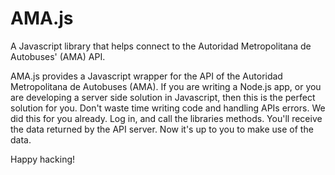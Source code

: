 AMA.js
======

A Javascript library that helps connect to the Autoridad Metropolitana de Autobuses' (AMA) API.

AMA.js provides a Javascript wrapper for the API of the Autoridad Metropolitana de Autobuses (AMA). If you are writing a Node.js app, or you are developing a server side solution in Javascript, then this is the perfect solution for you. Don't waste time writing code and handling APIs errors. We did this for you already. Log in, and call the libraries methods. You'll receive the data returned by the API server. Now it's up to you to make use of the data.

Happy hacking!
